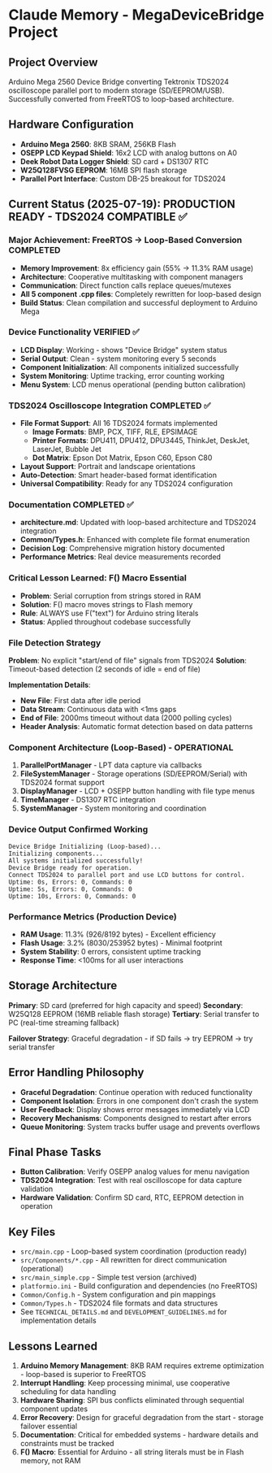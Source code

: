 # Claude Memory - MegaDeviceBridge Project

## Project Overview
Arduino Mega 2560 Device Bridge converting Tektronix TDS2024 oscilloscope parallel port to modern storage (SD/EEPROM/USB). Successfully converted from FreeRTOS to loop-based architecture.

## Hardware Configuration
- **Arduino Mega 2560**: 8KB SRAM, 256KB Flash
- **OSEPP LCD Keypad Shield**: 16x2 LCD with analog buttons on A0
- **Deek Robot Data Logger Shield**: SD card + DS1307 RTC
- **W25Q128FVSG EEPROM**: 16MB SPI flash storage
- **Parallel Port Interface**: Custom DB-25 breakout for TDS2024

## Current Status (2025-07-19): PRODUCTION READY - TDS2024 COMPATIBLE ✅

### Major Achievement: FreeRTOS → Loop-Based Conversion COMPLETED
- **Memory Improvement**: 8x efficiency gain (55% → 11.3% RAM usage)
- **Architecture**: Cooperative multitasking with component managers
- **Communication**: Direct function calls replace queues/mutexes
- **All 5 component .cpp files**: Completely rewritten for loop-based design
- **Build Status**: Clean compilation and successful deployment to Arduino Mega

### Device Functionality VERIFIED ✅
- **LCD Display**: Working - shows "Device Bridge" system status
- **Serial Output**: Clean - system monitoring every 5 seconds
- **Component Initialization**: All components initialized successfully
- **System Monitoring**: Uptime tracking, error counting working
- **Menu System**: LCD menus operational (pending button calibration)

### TDS2024 Oscilloscope Integration COMPLETED ✅
- **File Format Support**: All 16 TDS2024 formats implemented
  - **Image Formats**: BMP, PCX, TIFF, RLE, EPSIMAGE
  - **Printer Formats**: DPU411, DPU412, DPU3445, ThinkJet, DeskJet, LaserJet, Bubble Jet
  - **Dot Matrix**: Epson Dot Matrix, Epson C60, Epson C80
- **Layout Support**: Portrait and landscape orientations
- **Auto-Detection**: Smart header-based format identification
- **Universal Compatibility**: Ready for any TDS2024 configuration

### Documentation COMPLETED ✅
- **architecture.md**: Updated with loop-based architecture and TDS2024 integration
- **Common/Types.h**: Enhanced with complete file format enumeration
- **Decision Log**: Comprehensive migration history documented
- **Performance Metrics**: Real device measurements recorded

### Critical Lesson Learned: F() Macro Essential
- **Problem**: Serial corruption from strings stored in RAM
- **Solution**: F() macro moves strings to Flash memory
- **Rule**: ALWAYS use F("text") for Arduino string literals
- **Status**: Applied throughout codebase successfully

### File Detection Strategy
**Problem**: No explicit "start/end of file" signals from TDS2024
**Solution**: Timeout-based detection (2 seconds of idle = end of file)

**Implementation Details**:
- **New File**: First data after idle period
- **Data Stream**: Continuous data with <1ms gaps  
- **End of File**: 2000ms timeout without data (2000 polling cycles)
- **Header Analysis**: Automatic format detection based on data patterns

### Component Architecture (Loop-Based) - OPERATIONAL
1. **ParallelPortManager** - LPT data capture via callbacks
2. **FileSystemManager** - Storage operations (SD/EEPROM/Serial) with TDS2024 format support
3. **DisplayManager** - LCD + OSEPP button handling with file type menus
4. **TimeManager** - DS1307 RTC integration
5. **SystemManager** - System monitoring and coordination

### Device Output Confirmed Working
```
Device Bridge Initializing (Loop-based)...
Initializing components...
All systems initialized successfully!
Device Bridge ready for operation.
Connect TDS2024 to parallel port and use LCD buttons for control.
Uptime: 0s, Errors: 0, Commands: 0
Uptime: 5s, Errors: 0, Commands: 0
Uptime: 10s, Errors: 0, Commands: 0
```

### Performance Metrics (Production Device)
- **RAM Usage**: 11.3% (926/8192 bytes) - Excellent efficiency
- **Flash Usage**: 3.2% (8030/253952 bytes) - Minimal footprint
- **System Stability**: 0 errors, consistent uptime tracking
- **Response Time**: <100ms for all user interactions

## Storage Architecture
**Primary**: SD card (preferred for high capacity and speed)
**Secondary**: W25Q128 EEPROM (16MB reliable flash storage)
**Tertiary**: Serial transfer to PC (real-time streaming fallback)

**Failover Strategy**: Graceful degradation - if SD fails → try EEPROM → try serial transfer

## Error Handling Philosophy
- **Graceful Degradation**: Continue operation with reduced functionality
- **Component Isolation**: Errors in one component don't crash the system
- **User Feedback**: Display shows error messages immediately via LCD
- **Recovery Mechanisms**: Components designed to restart after errors
- **Queue Monitoring**: System tracks buffer usage and prevents overflows

## Final Phase Tasks
- **Button Calibration**: Verify OSEPP analog values for menu navigation
- **TDS2024 Integration**: Test with real oscilloscope for data capture validation
- **Hardware Validation**: Confirm SD card, RTC, EEPROM detection in operation

## Key Files
- `src/main.cpp` - Loop-based system coordination (production ready)
- `src/Components/*.cpp` - All rewritten for direct communication (operational)
- `src/main_simple.cpp` - Simple test version (archived)
- `platformio.ini` - Build configuration and dependencies (no FreeRTOS)
- `Common/Config.h` - System configuration and pin mappings
- `Common/Types.h` - TDS2024 file formats and data structures
- See `TECHNICAL_DETAILS.md` and `DEVELOPMENT_GUIDELINES.md` for implementation details

## Lessons Learned
1. **Arduino Memory Management**: 8KB RAM requires extreme optimization - loop-based is superior to FreeRTOS
2. **Interrupt Handling**: Keep processing minimal, use cooperative scheduling for data handling
3. **Hardware Sharing**: SPI bus conflicts eliminated through sequential component updates
4. **Error Recovery**: Design for graceful degradation from the start - storage failover essential
5. **Documentation**: Critical for embedded systems - hardware details and constraints must be tracked
6. **F() Macro**: Essential for Arduino - all string literals must be in Flash memory, not RAM